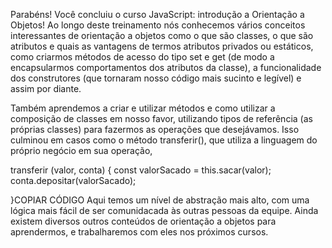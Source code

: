 Parabéns! Você concluiu o curso JavaScript: introdução a Orientação a Objetos! Ao longo deste treinamento nós conhecemos vários conceitos interessantes de orientação a objetos como o que são classes, o que são atributos e quais as vantagens de termos atributos privados ou estáticos, como criarmos métodos de acesso do tipo set e get (de modo a encapsularmos comportamentos dos atributos da classe), a funcionalidade dos construtores (que tornaram nosso código mais sucinto e legível) e assim por diante.

Também aprendemos a criar e utilizar métodos e como utilizar a composição de classes em nosso favor, utilizando tipos de referência (as próprias classes) para fazermos as operações que desejávamos. Isso culminou em casos como o método transferir(), que utiliza a linguagem do próprio negócio em sua operação,

transferir (valor, conta) {
    const valorSacado = this.sacar(valor);
    conta.depositar(valorSacado);

}COPIAR CÓDIGO
Aqui temos um nível de abstração mais alto, com uma lógica mais fácil de ser comunidacada às outras pessoas da equipe. Ainda existem diversos outros conteúdos de orientação a objetos para aprendermos, e trabalharemos com eles nos próximos cursos.
